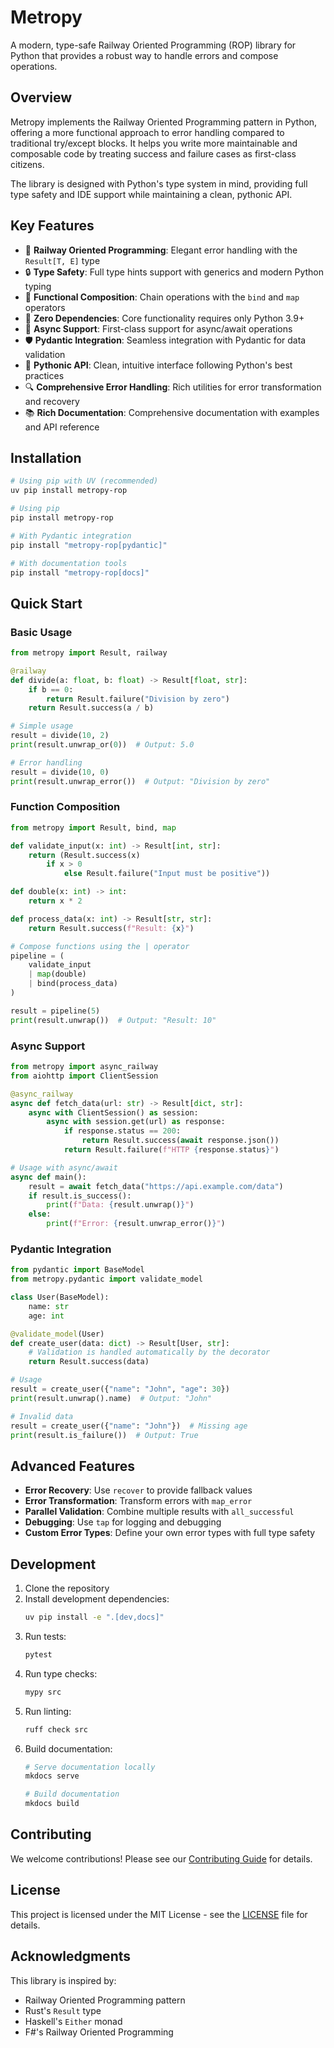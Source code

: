 # Metropy

A modern, type-safe Railway Oriented Programming (ROP) library for Python that provides a robust way to handle errors and compose operations.

## Overview

Metropy implements the Railway Oriented Programming pattern in Python, offering a more functional approach to error handling compared to traditional try/except blocks. It helps you write more maintainable and composable code by treating success and failure cases as first-class citizens.

The library is designed with Python's type system in mind, providing full type safety and IDE support while maintaining a clean, pythonic API.

## Key Features

- 🚂 **Railway Oriented Programming**: Elegant error handling with the `Result[T, E]` type
- 🔒 **Type Safety**: Full type hints support with generics and modern Python typing
- 🔗 **Functional Composition**: Chain operations with the `bind` and `map` operators
- 🎯 **Zero Dependencies**: Core functionality requires only Python 3.9+
- 🔄 **Async Support**: First-class support for async/await operations
- 🛡️ **Pydantic Integration**: Seamless integration with Pydantic for data validation
- 🎨 **Pythonic API**: Clean, intuitive interface following Python's best practices
- 🔍 **Comprehensive Error Handling**: Rich utilities for error transformation and recovery
- 📚 **Rich Documentation**: Comprehensive documentation with examples and API reference

## Installation

```bash
# Using pip with UV (recommended)
uv pip install metropy-rop

# Using pip
pip install metropy-rop

# With Pydantic integration
pip install "metropy-rop[pydantic]"

# With documentation tools
pip install "metropy-rop[docs]"
```

## Quick Start

### Basic Usage

```python
from metropy import Result, railway

@railway
def divide(a: float, b: float) -> Result[float, str]:
    if b == 0:
        return Result.failure("Division by zero")
    return Result.success(a / b)

# Simple usage
result = divide(10, 2)
print(result.unwrap_or(0))  # Output: 5.0

# Error handling
result = divide(10, 0)
print(result.unwrap_error())  # Output: "Division by zero"
```

### Function Composition

```python
from metropy import Result, bind, map

def validate_input(x: int) -> Result[int, str]:
    return (Result.success(x)
        if x > 0
            else Result.failure("Input must be positive"))

def double(x: int) -> int:
    return x * 2

def process_data(x: int) -> Result[str, str]:
    return Result.success(f"Result: {x}")

# Compose functions using the | operator
pipeline = (
    validate_input
    | map(double)
    | bind(process_data)
)

result = pipeline(5)
print(result.unwrap())  # Output: "Result: 10"
```

### Async Support

```python
from metropy import async_railway
from aiohttp import ClientSession

@async_railway
async def fetch_data(url: str) -> Result[dict, str]:
    async with ClientSession() as session:
        async with session.get(url) as response:
            if response.status == 200:
                return Result.success(await response.json())
            return Result.failure(f"HTTP {response.status}")

# Usage with async/await
async def main():
    result = await fetch_data("https://api.example.com/data")
    if result.is_success():
        print(f"Data: {result.unwrap()}")
    else:
        print(f"Error: {result.unwrap_error()}")
```

### Pydantic Integration

```python
from pydantic import BaseModel
from metropy.pydantic import validate_model

class User(BaseModel):
    name: str
    age: int

@validate_model(User)
def create_user(data: dict) -> Result[User, str]:
    # Validation is handled automatically by the decorator
    return Result.success(data)

# Usage
result = create_user({"name": "John", "age": 30})
print(result.unwrap().name)  # Output: "John"

# Invalid data
result = create_user({"name": "John"})  # Missing age
print(result.is_failure())  # Output: True
```

## Advanced Features

- **Error Recovery**: Use `recover` to provide fallback values
- **Error Transformation**: Transform errors with `map_error`
- **Parallel Validation**: Combine multiple results with `all_successful`
- **Debugging**: Use `tap` for logging and debugging
- **Custom Error Types**: Define your own error types with full type safety

## Development

1. Clone the repository
2. Install development dependencies:
   ```bash
   uv pip install -e ".[dev,docs]"
   ```
3. Run tests:
   ```bash
   pytest
   ```
4. Run type checks:
   ```bash
   mypy src
   ```
5. Run linting:
   ```bash
   ruff check src
   ```
6. Build documentation:
   ```bash
   # Serve documentation locally
   mkdocs serve

   # Build documentation
   mkdocs build
   ```

## Contributing

We welcome contributions! Please see our [Contributing Guide](CONTRIBUTING.md) for details.

## License

This project is licensed under the MIT License - see the [LICENSE](LICENSE) file for details.

## Acknowledgments

This library is inspired by:
- Railway Oriented Programming pattern
- Rust's `Result` type
- Haskell's `Either` monad
- F#'s Railway Oriented Programming

